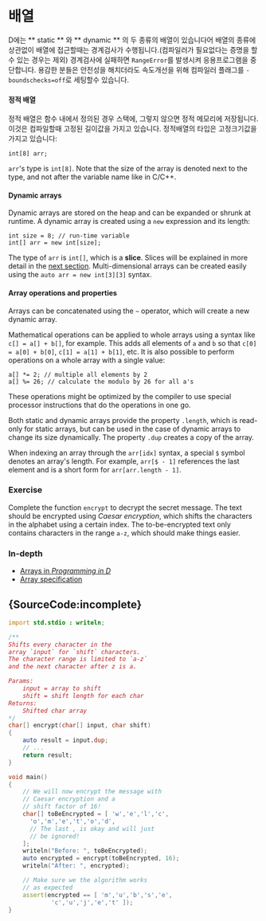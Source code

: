 # 배열

D에는 ** static ** 와 ** dynamic ** 의 두 종류의 배열이 있습니다어
배열의 종류에 상관없이 배열에 접근할때는 경계검사가 수행됩니다.(컴파일러가 필요없다는 증명을 할 수 있는 경우는 제외)
경계검사에 실패하면 `RangeError`를 발생시켜 응용프로그램을 중단합니다.
용감한 분들은 안전성을 해치더라도 속도개선을 위해 컴파일러 플래그를 `-boundschecks=off`로 세팅할수 있습니다.

#### 정적 배열

정적 배열은 함수 내에서 정의된 경우 스택에, 그렇지 않으면 정적 메모리에 저장됩니다.
이것은 컴파일할때 고정된 길이값을 가지고 있습니다.
정적배열의 타입은 고정크기값을 가지고 있습니다:

    int[8] arr;

`arr`'s type is `int[8]`. Note that the size of the array is denoted
next to the type, and not after the variable name like in C/C++.

#### Dynamic arrays

Dynamic arrays are stored on the heap and can be expanded
or shrunk at runtime. A dynamic array is created using a `new` expression
and its length:

    int size = 8; // run-time variable
    int[] arr = new int[size];

The type of `arr` is `int[]`, which is a **slice**. Slices
will be explained in more detail in the [next section](basics/slices). Multi-dimensional
arrays can be created easily using the `auto arr = new int[3][3]` syntax.

#### Array operations and properties

Arrays can be concatenated using the `~` operator, which
will create a new dynamic array.

Mathematical operations can
be applied to whole arrays using a syntax like `c[] = a[] + b[]`, for example.
This adds all elements of `a` and `b` so that
`c[0] = a[0] + b[0]`, `c[1] = a[1] + b[1]`, etc. It is also possible
to perform operations on a whole array with a single
value:

    a[] *= 2; // multiple all elements by 2
    a[] %= 26; // calculate the modulo by 26 for all a's

These operations might be optimized
by the compiler to use special processor instructions that
do the operations in one go.

Both static and dynamic arrays provide the property `.length`,
which is read-only for static arrays, but can be used in the case of
dynamic arrays to change its size dynamically. The
property `.dup` creates a copy of the array.

When indexing an array through the `arr[idx]` syntax, a special
`$` symbol denotes an array's length. For example, `arr[$ - 1]` references
the last element and is a short form for `arr[arr.length - 1]`.

### Exercise

Complete the function `encrypt` to decrypt the secret message.
The text should be encrypted using *Caesar encryption*,
which shifts the characters in the alphabet using a certain index.
The to-be-encrypted text only contains characters in the range `a-z`,
which should make things easier.

### In-depth

- [Arrays in _Programming in D_](http://ddili.org/ders/d.en/arrays.html)
- [Array specification](https://dlang.org/spec/arrays.html)

## {SourceCode:incomplete}

```d
import std.stdio : writeln;

/**
Shifts every character in the
array `input` for `shift` characters.
The character range is limited to `a-z`
and the next character after z is a.

Params:
    input = array to shift
    shift = shift length for each char
Returns:
    Shifted char array
*/
char[] encrypt(char[] input, char shift)
{
    auto result = input.dup;
    // ...
    return result;
}

void main()
{
    // We will now encrypt the message with
    // Caesar encryption and a
    // shift factor of 16!
    char[] toBeEncrypted = [ 'w','e','l','c',
      'o','m','e','t','o','d',
      // The last , is okay and will just
      // be ignored!
    ];
    writeln("Before: ", toBeEncrypted);
    auto encrypted = encrypt(toBeEncrypted, 16);
    writeln("After: ", encrypted);

    // Make sure we the algorithm works
    // as expected
    assert(encrypted == [ 'm','u','b','s','e',
            'c','u','j','e','t' ]);
}
```

